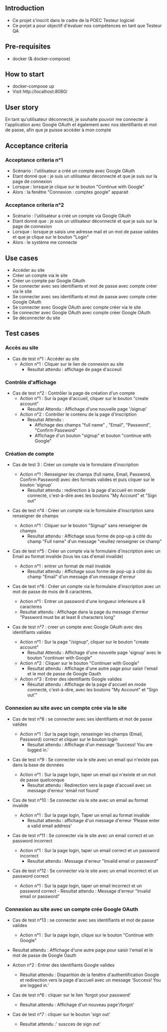 ## Introduction

- Ce projet s'inscrit dans le cadre de la POEC Testeur logiciel
- Ce porjet a pour objectif d'évaluer nos compétences en tant que Testeur QA

## Pre-requisites
- docker (& docker-compose)

## How to start
- docker-compose up
- Visit http://localhost:8080/

## User story
En tant qu'utilisateur déconnecté, je souhaite pouvoir me connecter à l'application avec Google OAuth et également avec nos identifiants et mot de passe, afin que je puisse accéder à mon compte

## Acceptance criteria
### Acceptance criteria n°1
- Scénario : l'utilisateur a créé un compte avec Google OAuth
- Etant donné que : je suis un utilisateur déconnecté et que je suis sur la page de connexion
- Lorsque : lorsque je clique sur le bouton "Continue with Google"
- Alors : la fenêtre "Connexion : comptes google" apparait

### Acceptance criteria n°2
- Scénario : l'utilisateur a créé un compte via Google OAuth
- Etant donné que : je suis un utilisateur déconnecté et que je suis sur la page de connexion
- Lorsque : lorsque je saisis une adresse mail et un mot de passe valides et que je clique sur le bouton "Login"
- Alors : le système me connecte

## Use cases
- Accéder au site
- Créer un compte via le site
- Créer un compte par Google OAuth
- Se connecter avec ses identifiants et mot de passe avec compte créer via le site
- Se connecter avec ses identifiants et mot de passe avec compte créer Google OAuth
- Se connecter avec Google OAuth avec compte créer via le site
- Se connecter avec Google OAuth avec compte créer Google OAuth
- Se déconnecter du site

## Test cases
### Accès au site
- Cas de test n°1 : Accéder au site
  - Action n°1 : Cliquer sur le lien de connexion au site
    - Resultat attendu : affichage de page d'acceuil
    
### Contrôle d'affichage
- Cas de test n°2 : Contrôler la page de création d'un compte 
  - Action n°1 : Sur la page d'accueil, cliquer sur le bouton "create account"
    - Resultat Attendu : Affichage d'une nouvelle page '/signup'
  - Action n°2 : Contrôler le contenu de la page d'inscription
    - Resultat Attendu :
      - Affichage des champs "full name" , "Email", "Password", "Confirm Password"
      - Affichage d'un bouton "signup" et bouton "continue with Google"

### Création de compte
- Cas de test 3 : Créer un compte via le formulaire d'inscription 
  - Action n°1 : Renseigner les champs (full name, Email, Password, Confirm Password) avec des formats valides et puis cliquer sur le bouton 'signup' 
    - Resultat attendu : redirection à la page d'accueil en mode connecté, c'est-à-dire avec les boutons "My Account" et "Sign out"

- Cas de test n°4 : Créer un compte via le formulaire d'inscription sans renseigner de champs
  - Action n°1 : Cliquer sur le bouton "Signup" sans renseigner de champs
    - Resultat attendu : Affichage sous forme de pop-up à côté du champ "Full name" d'un message "veuillez renseigner ce champ" 

- Cas de test n°5 : Créer un compte via le formulaire d'inscription avec un Email au format invalide (tous les cas d'email invalide)
  - Action n°1 : entrer un format de mail invalide
    - Resultat attendu : Affichage sous forme de pop-up à côté du champ "Email" d'un message d'un message d'erreur 
  
- Cas de test n°6 : Créer un compte via le formulaire d'inscription avec un mot de passe de mois de 8 caractères.
  - Action n°1 : Entrer un password d'une longueur inferieure a 8 caracteres
  - Resultat attendu : Affichage dans la page du message d'erreur "Password must be at least 8 characters long"


- Cas de test n°7 : creer un compte avec Google OAuth avec des identifiants valides
  - Action n°1 : Sur la page "/signup", cliquer sur le bouton "create account"
    - Resultat Attendu : Affichage d'une nouvelle page 'signup' avec le bouton "continuer with Google"
  - Action n°2 : Cliquer sur le bouton "Continuer with Google"
    - Resultat attendu : Affichage d'une autre page pour saisir l'email et le mot de passe de Google Oauth
  - Action n°3 : Entrer des identifiants Google valides 
    - Résultat attendu : Affichage de la page d'accueil en mode connecté, c'est-à-dire, avec les boutons "My Account" et "Sign out'" 

### Connexion au site avec un compte crée via le site
- Cas de test n°8 : se connecter avec ses identifiants et mot de passe valides 
  - Action n°1 : Sur la page login, renseinger les champs (Email, Password) correct et cliquer sur le bouton login
    - Resultat attendu : Affichage d'un message 'Success! You are logged in.'

- Cas de test n°9 : Se connecter via le site avec un email qui n'existe pas dans la base de données
  - Action n°1 : Sur la page login, taper un email qui n'existe et un mot de passe quelconque
    - Resultat attendu : Redirection vers la page d'accueil avec un message d'erreur 'email not found'
  
- Cas de test n°10 : Se connecter via le site avec un email au format invalide
  - Action n°1 : Sur la page login, Taper un email au format invalide
    - Resultat attendu : affichage d'un message d'erreur 'Please enter a valid email address'
    
- Cas de test n°11 : Se connecter via le site avec un email correct et un password incorrect
  - Action n°1 : Sur la page login, taper un email correct et un password incorrect
    - Resultat attendu : Message d'erreur "Invalid email or password"

- Cas de test n°12 : Se connecter via le site avec un email incorrect et un password correct
  - Action n°1 : Sur la page login, taper un email incorrect et un password correct
        - Resultat attendu : Message d'erreur "Invalid email or password"

### Connexion au site avec un compte crée Google OAuth
- Cas de test n°13 : se connecter avec ses identifiants et mot de passe valides 
  - Action n°1 : Sur la page login, clique sur le bouton "Continue with Google"
 - Resultat attendu : Affichage d'une autre page pour saisir l'email et le mot de passe de Google Oauth
  - Action n°2 : Entrer des identifiants Google valides 
    - Résultat attendu : Disparition de la fenêtre d'authentification Google et redirection vers la page d'accueil avec un message 'Success! You are logged in.' 





- Cas de test n°6 : cliquer sur le lien 'forgot your password'
  - Resultat attendu : Affichage d'un nouveau page'/forgot'

- Cas de test n°7 : cliquer sur le bouton 'sign out' 
  - Resultat attendu :' suscces de sign out'